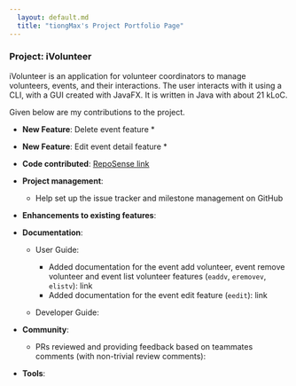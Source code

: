 ```yaml
---
  layout: default.md
  title: "tiongMax's Project Portfolio Page"
---
```


### Project: iVolunteer

iVolunteer is an application for volunteer coordinators to manage volunteers, events, and their interactions. The user interacts with it using a CLI, with a GUI created with JavaFX. It is written in Java with about 21 kLoC.

Given below are my contributions to the project.

* **New Feature**: Delete event feature
  * 

* **New Feature**: Edit event detail feature
  * 

* **Code contributed**: [RepoSense link](https://nus-cs2103-ay2324s1.github.io/tp-dashboard/?search=tiongMax&breakdown=true)

* **Project management**: 
    * Help set up the issue tracker and milestone management on GitHub

* **Enhancements to existing features**: 

* **Documentation**: 
  * User Guide: 
      * Added documentation for the event add volunteer, event remove volunteer and event list volunteer features (`eaddv`, `eremovev`, `elistv`): link
      * Added documentation for the event edit feature (`eedit`): link
    
  * Developer Guide:

* **Community**: 
  * PRs reviewed and providing feedback based on teammates comments (with non-trivial review comments):

* **Tools**: 

